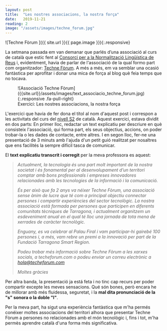 ```yaml
---
layout: post
title:  "Les nostres associacions, la nostra força"
date:   2019-11-21
reading: 2
image: "/assets/images/techne_forum.jpg"
---
```


![Techne Fòrum ]({{ site.url }}{{ page.image }}){:.responsive}

La setmana passada em van demanar que parlés d’una associació al curs de català que estic fent al [Consorci per a la Normalització Lingüística de Reus](https://www.cpnl.cat/xarxa/cnlreus/) i, evidentment, havia de parlar de l'associació de la qual formo part com organitzador: [Techne Fòrum](https://techneforum.com/). A més a més, em va semblar una ocasió fantàstica per aprofitar i donar una mica de força al blog què feia temps que no tocava.


<figure markdown="1" class="responsive fa-pull-right">
![Associació Techne Fòrum]({{site.url}}/assets/images/text_associacio_techne_forum.jpg){:.responsive .fa-pull-right}
<figcaption>Exercici: Les nostres associacions, la nostra força</figcaption></figure>

L'exercici que havia de fer dona el títol al nom d'aquest post i correspon a les activitats del curs del [nivell S2](https://www.cpnl.cat/cursos-catala/cursos-generals.html#suficiencia) de català. Aquest exercici, estava dividit en dos parts: En primer lloc, redactar un text explicatiu per descriure en què consisteix l'associació, qui forma part, els seus objectius, accions, on poder trobar-la o les dades de contacte, entre altres. I en segon lloc, fer-ne una presentació de 3 minuts amb l'ajuda d'un petit guió realitzat per nosaltres que ens facilités la sempre difícil tasca de comunicar.

El **text explicatiu transcrit i corregit** per la meva professora es aquest:

> *Actualment, la tecnologia és una part molt important de la nostra societat i és fonamental per al desenvolupament d’un territori comptar amb bons professionals i empreses innovadores relacionades amb les tecnologies de la informació i la comunicació.*
>
> *És per això que fa 2 anys va néixer Techne Fòrum, una associació sense ànim de lucre que té com a principal objectiu connectar persones i compartir experiències del sector tecnològic. La nostra associació està formada per persones que participen en diferents comunitats tècniques de Tarragona, i actualment organitzem un esdeveniment anual en el qual té lloc una jornada de tota mena de xerrades de caràcter tecnològic.*
>
> *Enguany, es va celebrar al Palau Firal i vam participar-hi gairebé 100 persones i, a més, vam rebre un premi a la innovació per part de la Fundació Tarragona Smart Region.*
>
> *Podeu trobar més informació sobre Techne Fòrum a les xarxes socials, a techeforum.com o podeu enviar un correu electrònic a hola@techeforum.com*
>
> *Moltes gràcies*

Per altra banda, la presentació ja está feta i no tinc cap recurs per poder compartir excepte les meves sensacions. Qué són bones, però encara he de millorar amb més fluidessa, seguretat, i la **mal dita pronunciació de la "s" sonora o la doble "l"**.


Per la meva part, ha sigut una experiència fantàstica que m'ha permés conéixer moltes associacions del territori alhora que presentar Techne Fòrum a persones no relacionades amb el món tecnològic i, fins i tot, m'ha permès aprendre català d'una forma més significativa.
